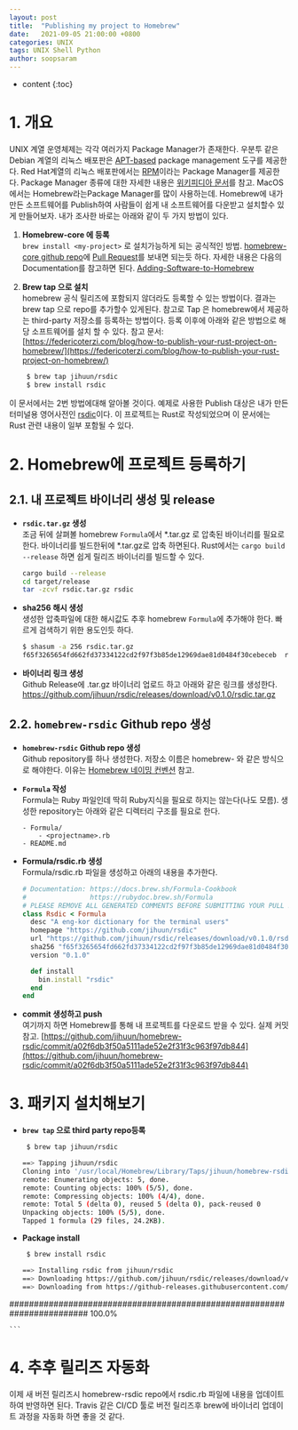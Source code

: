 ```yaml
---
layout: post
title:  "Publishing my project to Homebrew"
date:   2021-09-05 21:00:00 +0800
categories: UNIX
tags: UNIX Shell Python
author: soopsaram
---
```


* content
{:toc}

# 1. 개요
UNIX 계열 운영체제는 각각 여러가지 Package Manager가 존재한다. 우분투 같은 Debian 계열의 리눅스 배포판은 [APT-based](https://www.debian.org/doc/manuals/debian-reference/ch02.en.html) package management 도구를 제공한다. Red Hat계열의 리눅스 배포판에서는 [RPM](https://rpm.org/)이라는 Package Manager를 제공한다. Package Manager 종류에 대한 자세한 내용은 [위키피디아 문서](https://en.wikipedia.org/wiki/List_of_software_package_management_systems)를 참고. MacOS 에서는 Homebrew라는Package Manager를 많이 사용하는데. Homebrew에 내가만든 소프트웨어를 Publish하여 사람들이 쉽게 내 소프트웨어를 다운받고 설치할수 있게 만들어보자. 내가 조사한 바로는 아래와 같이 두 가지 방법이 있다.   

1. **Homebrew-core 에 등록**  
`brew install <my-project>` 로 설치가능하게 되는 공식적인 방법. [homebrew-core github repo](https://github.com/Homebrew/homebrew-core)에 [Pull Request](https://github.com/Homebrew/homebrew-core/pulls)를 보내면 되는듯 하다. 자세한 내용은 다음의 Documentation를 참고하면 된다. [Adding-Software-to-Homebrew](https://docs.brew.sh/Adding-Software-to-Homebrew)

2. **Brew tap 으로 설치**  
homebrew 공식 릴리즈에 포함되지 않더라도 등록할 수 있는 방법이다. 결과는 brew tap 으로 repo를 추가할수 있게된다. 참고로 Tap 은 homebrew에서 제공하는 third-party 저장소를 등록하는 방법이다. 등록 이후에 아래와 같은 방법으로 해당 소프트웨어를 설치 할 수 있다. 참고 문서: [https://federicoterzi.com/blog/how-to-publish-your-rust-project-on-homebrew/](https://federicoterzi.com/blog/how-to-publish-your-rust-project-on-homebrew/)
    ```sh
     $ brew tap jihuun/rsdic
     $ brew install rsdic
    ```

이 문서에서는 2번 방법에대해 알아볼 것이다. 예제로 사용한 Publish 대상은 내가 만든 터미널용 영어사전인 [rsdic](https://github.com/jihuun/rsdic)이다. 이 프로젝트는 Rust로 작성되었으며 이 문서에는 Rust 관련 내용이 일부 포함될 수 있다.  

# 2. Homebrew에 프로젝트 등록하기

## 2.1.  내 프로젝트 바이너리 생성 및 release

- **`rsdic.tar.gz` 생성**  
조금 뒤에 살펴볼 homebrew `Formula`에서 *.tar.gz 로 압축된 바이너리를 필요로한다. 바이너리를 빌드한뒤에 *.tar.gz로 압축 하면된다. Rust에서는 `cargo build --release` 하면 쉽게 릴리즈 바이너리를 빌드할 수 있다.  

	```sh
	cargo build --release
	cd target/release
	tar -zcvf rsdic.tar.gz rsdic
	```

- **sha256 해시 생성**   
생성한 압축파일에 대한 해시값도 추후 homebrew `Formula`에 추가해야 한다. 빠르게 검색하기 위한 용도인듯 하다.  

	```sh
	$ shasum -a 256 rsdic.tar.gz
	f65f3265654fd662fd37334122cd2f97f3b85de12969dae81d0484f30cebeceb  rsdic.tar.gz
	```

- **바이너리 링크 생성**  
Github Release에 <my-project>.tar.gz  바이너리 업로드 하고 아래와 같은 링크를 생성한다.
https://github.com/jihuun/rsdic/releases/download/v0.1.0/rsdic.tar.gz


## 2.2. `homebrew-rsdic` Github repo 생성


- **`homebrew-rsdic` Github repo 생성**   
Github repository를 하나 생성한다. 저장소 이름은 homebrew-<projectname> 와 같은 방식으로 해야한다. 이유는 [Homebrew 네이밍 컨벤션](https://docs.brew.sh/Taps#repository-naming-conventions-and-assumptions) 참고.

- **`Formula` 작성**   
Formula는 Ruby 파일인데 딱히 Ruby지식을 필요로 하지는 않는다(나도 모름). 생성한 repository는 아래와 같은 디렉터리 구조를 필요로 한다.  

	```
	- Formula/
		- <projectname>.rb
	- README.md
	```

- **Formula/rsdic.rb 생성**  
Formula/rsdic.rb 파일을 생성하고 아래의 내용을 추가한다.  

	```rb
	# Documentation: https://docs.brew.sh/Formula-Cookbook
	#                https://rubydoc.brew.sh/Formula
	# PLEASE REMOVE ALL GENERATED COMMENTS BEFORE SUBMITTING YOUR PULL REQUEST!
	class Rsdic < Formula
	  desc "A eng-kor dictionary for the terminal users"
	  homepage "https://github.com/jihuun/rsdic"
	  url "https://github.com/jihuun/rsdic/releases/download/v0.1.0/rsdic.tar.gz"
	  sha256 "f65f3265654fd662fd37334122cd2f97f3b85de12969dae81d0484f30cebeceb"
	  version "0.1.0"

	  def install
	    bin.install "rsdic"
	  end
	end
	```

- **commit  생성하고 push**  
여기까지 하면 Homebrew를 통해 내 프로젝트를 다운로드 받을 수 있다. 실제 커밋 참고. [https://github.com/jihuun/homebrew-rsdic/commit/a02f6db3f50a5111ade52e2f31f3c963f97db844](https://github.com/jihuun/homebrew-rsdic/commit/a02f6db3f50a5111ade52e2f31f3c963f97db844)

# 3. 패키지 설치해보기

- **`brew tap` 으로 third party repo등록**

	```sh
	 $ brew tap jihuun/rsdic

	==> Tapping jihuun/rsdic
	Cloning into '/usr/local/Homebrew/Library/Taps/jihuun/homebrew-rsdic'...
	remote: Enumerating objects: 5, done.
	remote: Counting objects: 100% (5/5), done.
	remote: Compressing objects: 100% (4/4), done.
	remote: Total 5 (delta 0), reused 5 (delta 0), pack-reused 0
	Unpacking objects: 100% (5/5), done.
	Tapped 1 formula (29 files, 24.2KB).
	```

- **Package install**

	```sh
	 $ brew install rsdic

	==> Installing rsdic from jihuun/rsdic
	==> Downloading https://github.com/jihuun/rsdic/releases/download/v0.1.0/rsdic.tar.gz
	==> Downloading from https://github-releases.githubusercontent.com/364442112/3c316f00-adc4-11eb-88cd-b249eab44c28?X-Amz-Algorithm=AWS4-HMAC-SHA256&X-Amz-Crede
######################################################################## 100.0%

	```


# 4. 추후 릴리즈 자동화
이제 새 버전 릴리즈시 homebrew-rsdic repo에서 rsdic.rb 파일에 내용을 업데이트 하여 반영하면 된다. Travis 같은 CI/CD 툴로 버전 릴리즈후 brew에 바이너리 업데이트 과정을 자동화 하면 좋을 것 같다.  


